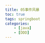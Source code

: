 ```yaml
---
title: 05事件风暴
toc: true
tags: springboot
categories: 
    - [java]
    - [DDD]
---
```



 

<!--more-->




```java

```
